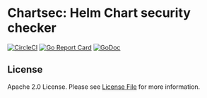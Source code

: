# Chartsec: Helm Chart security checker

[![CircleCI](https://circleci.com/gh/banzaicloud/chartsec.svg?style=svg)](https://circleci.com/gh/banzaicloud/chartsec)
[![Go Report Card](https://goreportcard.com/badge/github.com/banzaicloud/chartsec?style=flat-square)](https://goreportcard.com/report/github.com/banzaicloud/chartsec)
[![GoDoc](http://img.shields.io/badge/godoc-reference-5272B4.svg?style=flat-square)](https://godoc.org/github.com/banzaicloud/chartsec)


## License

Apache 2.0 License. Please see [License File](LICENSE) for more information.
